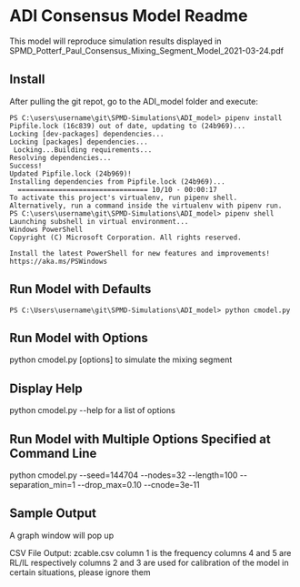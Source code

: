 # ADI Consensus Model Readme

This model will reproduce simulation results displayed in SPMD_Potterf_Paul_Consensus_Mixing_Segment_Model_2021-03-24.pdf

## Install
After pulling the git repot, go to the ADI_model folder and execute:


```
PS C:\users\username\git\SPMD-Simulations\ADI_model> pipenv install
Pipfile.lock (16c839) out of date, updating to (24b969)...
Locking [dev-packages] dependencies...
Locking [packages] dependencies...
 Locking...Building requirements...
Resolving dependencies...
Success!
Updated Pipfile.lock (24b969)!
Installing dependencies from Pipfile.lock (24b969)...
  ================================ 10/10 - 00:00:17
To activate this project's virtualenv, run pipenv shell.
Alternatively, run a command inside the virtualenv with pipenv run.
PS C:\users\username\git\SPMD-Simulations\ADI_model> pipenv shell
Launching subshell in virtual environment...
Windows PowerShell
Copyright (C) Microsoft Corporation. All rights reserved.

Install the latest PowerShell for new features and improvements! https://aka.ms/PSWindows
```

## Run Model with Defaults
```
PS C:\Users\username\git\SPMD-Simulations\ADI_model> python cmodel.py
```

## Run Model with Options
python cmodel.py [options]
to simulate the mixing segment

## Display Help
python cmodel.py --help 
for a list of options 

## Run Model with Multiple Options Specified at Command Line
python cmodel.py --seed=144704 --nodes=32 --length=100 --separation_min=1 --drop_max=0.10 --cnode=3e-11

## Sample Output
A graph window will pop up

CSV File Output:
zcable.csv
column 1 is the frequency
columns 4 and 5 are RL/IL respectively
columns 2 and 3 are used for calibration of the model in certain situations, please ignore them
